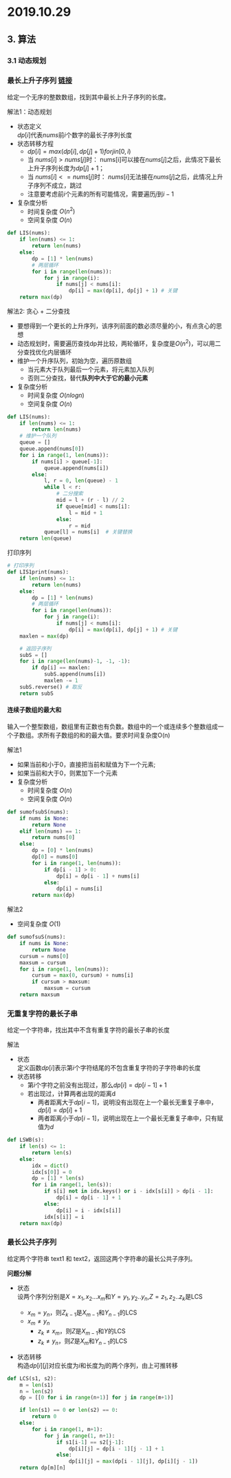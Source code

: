 # 2019.10.29  

## **3. 算法**

### 3.1 动态规划

### 最长上升子序列  [链接](https://leetcode-cn.com/problems/longest-increasing-subsequence)

给定一个无序的整数数组，找到其中最长上升子序列的长度。

解法1：动态规划

- 状态定义  
$dp[i]$代表$nums$前$i$个数字的最长子序列长度
- 状态转移方程
  - $dp[i] = max(dp[i], dp[j] + 1) for j in [0, i)$
  - 当 $nums[i] > nums[j]$时： nums[i]可以接在$nums[j]$之后，此情况下最长上升子序列长度为$dp[j] + 1$；
  - 当 $nums[i] <= nums[j]$时： $nums[i]$无法接在$nums[j]$之后，此情况上升子序列不成立，跳过
  - 注意要考虑前$i$个元素的所有可能情况，需要遍历$j$到$i-1$
- 复杂度分析
  - 时间复杂度 $O(n^{2})$
  - 空间复杂度 $O(n)$

```python
def LIS(nums):
    if len(nums) <= 1:
        return len(nums)
    else:
        dp = [1] * len(nums)
        # 两层循环
        for i in range(len(nums)):
            for j in range(i):
                if nums[j] < nums[i]:
                    dp[i] = max(dp[i], dp[j] + 1) # 关键
    return max(dp)
```

解法2: 贪心 + 二分查找

- 要想得到一个更长的上升序列，该序列前面的数必须尽量的小，有点贪心的思想
- 动态规划时，需要遍历查找dp并比较，两轮循环，复杂度是$O(n^{2})$，可以用二分查找优化内层循环
- 维护一个升序队列，初始为空，遍历原数组
  - 当元素大于队列最后一个元素，将元素加入队列
  - 否则二分查找，替代**队列中大于它的最小元素**
- 复杂度分析
  - 时间复杂度 $O(nlogn)$
  - 空间复杂度 $O(n)$

```python
def LIS(nums):
    if len(nums) <= 1:
        return len(nums)
    # 维护一个队列
    queue = []
    queue.append(nums[0])
    for i in range(1, len(nums)):
        if nums[i] > queue[-1]:
            queue.append(nums[i])
        else:
            l, r = 0, len(queue) - 1
            while l < r:
                # 二分搜索
                mid = l + (r - l) // 2
                if queue[mid] < nums[i]:
                    l = mid + 1
                else:
                    r = mid
            queue[l] = nums[i]  # 关键替换
    return len(queue)
```

打印序列

```python
# 打印序列
def LIS1print(nums):
    if len(nums) <= 1:
        return len(nums)
    else:
        dp = [1] * len(nums)
        # 两层循环
        for i in range(len(nums)):
            for j in range(i):
                if nums[j] < nums[i]:
                    dp[i] = max(dp[i], dp[j] + 1) # 关键
    maxlen = max(dp)

    # 返回子序列
    subS = []
    for i in range(len(nums)-1, -1, -1):
        if dp[i] == maxlen:
            subS.append(nums[i])
            maxlen -= 1
    subS.reverse() # 取反
    return subS
```

#### 连续子数组的最大和

输入一个整型数组，数组里有正数也有负数。数组中的一个或连续多个整数组成一个子数组。求所有子数组的和的最大值。要求时间复杂度O(n)

解法1

- 如果当前和小于0，直接把当前和赋值为下一个元素;
- 如果当前和大于0，则累加下一个元素
- 复杂度分析
  - 时间复杂度 $O(n)$
  - 空间复杂度 $O(n)$

```python
def sumofsubS(nums):
    if nums is None:
        return None
    elif len(nums) == 1:
        return nums[0]
    else:
        dp = [0] * len(nums)
        dp[0] = nums[0]
        for i in range(1, len(nums)):
            if dp[i - 1] > 0:
                dp[i] = dp[i - 1] + nums[i]
            else:
                dp[i] = nums[i]
        return max(dp)
```

解法2

- 空间复杂度 $O(1)$

```python
def sumofsuS(nums):
    if nums is None:
        return None
    cursum = nums[0]
    maxsum = cursum
    for i in range(1, len(nums)):
        cursum = max(0, cursum) + nums[i]
        if cursum > maxsum:
            maxsum = cursum
    return maxsum
```

### 无重复字符的最长子串

给定一个字符串，找出其中不含有重复字符的最长子串的长度

解法

- 状态  
定义函数$dp[i]$表示第$i$个字符结尾的不包含重复字符的子字符串的长度
- 状态转移
  - 第$i$个字符之前没有出现过，那么$dp[i] = dp[i-1] + 1$
  - 若出现过，计算两者出现的距离d
    - 两者距离大于$dp[i-1]$，说明没有出现在上一个最长无重复子串中，$dp[i] = dp[i] + 1$
    - 两者距离小于$dp[i-1]$，说明出现在上一个最长无重复子串中，只有赋值为$d$

```python
def LSWB(s):
    if len(s) <= 1:
        return len(s)
    else:
        idx = dict()
        idx[s[0]] = 0
        dp = [1] * len(s)
        for i in range(1, len(s)):
            if s[i] not in idx.keys() or i - idx[s[i]] > dp[i - 1]:
                dp[i] = dp[i - 1] + 1
            else:
                dp[i] = i - idx[s[i]]
            idx[s[i]] = i
    return max(dp)
```

### 最长公共子序列  

给定两个字符串 text1 和 text2，返回这两个字符串的最长公共子序列。

**问题分解**

- 状态  
  设两个序列分别是$X = {x_{1},x_{2}...x_{m}}$和$Y = {y_{1},y_{2}..y_{n}}$,$Z = {z_{1},z_{2}..z_{k}}$是LCS  
  - $x_{m} = y_{n}$，则$Z_{k-1}$是$X_{m-1}$和$Y_{n-1}$的LCS
  - $x_{m} \neq y_{n}$
    - $z_{k} \neq x_{m}$，则$Z$是$X_{m-1}$和$Y$的LCS
    - $z_{k} \neq y_{n}$，则$Z$是$X_{m}$和$Y_{n-1}$的LCS

- 状态转移  
  构造$dp[i][j]$对应长度为$i$和长度为$j$的两个序列，由上可推转移
  
```python
def LCS(s1, s2):
    m = len(s1)
    n = len(s2)
    dp = [[0 for i in range(n+1)] for j in range(m+1)]

    if len(s1) == 0 or len(s2) == 0:
        return 0
    else:
        for i in range(1, m+1):
            for j in range(1, n+1):
                if s1[i-1] == s2[j-1]:
                    dp[i][j] = dp[i - 1][j - 1] + 1
                else:
                    dp[i][j] = max(dp[i - 1][j], dp[i][j - 1])
    return dp[m][n]
```
